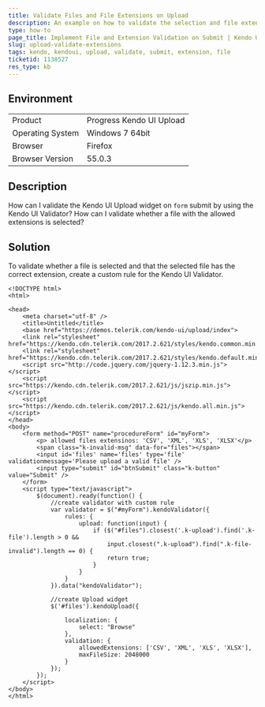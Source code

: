 ```yaml
---
title: Validate Files and File Extensions on Upload
description: An example on how to validate the selection and file extension in the Kendo UI Upload.
type: how-to
page_title: Implement File and Extension Validation on Submit | Kendo UI Upload for jQuery
slug: upload-validate-extensions
tags: kendo, kendoui, upload, validate, submit, extension, file
ticketid: 1138527
res_type: kb
---
```


## Environment

<table>
 <tr>
  <td>Product</td>
  <td>Progress Kendo UI Upload</td>
 </tr>
 <tr>
  <td>Operating System</td>
  <td>Windows 7 64bit</td>
 </tr>
 <tr>
  <td>Browser</td>
  <td>Firefox</td>
 </tr>
 <tr>
  <td>Browser Version</td>
  <td>55.0.3</td>
 </tr>
</table>


## Description

How can I validate the Kendo UI Upload widget on `form` submit by using the Kendo UI Validator? How can I validate whether a file with the allowed extensions is selected?

## Solution

To validate whether a file is selected and that the selected file has the correct extension, create a custom rule for the Kendo UI Validator.

```dojo
<!DOCTYPE html>
<html>

<head>
    <meta charset="utf-8" />
    <title>Untitled</title>
    <base href="https://demos.telerik.com/kendo-ui/upload/index">
    <link rel="stylesheet" href="https://kendo.cdn.telerik.com/2017.2.621/styles/kendo.common.min.css">
    <link rel="stylesheet" href="https://kendo.cdn.telerik.com/2017.2.621/styles/kendo.default.min.css">
    <script src="http://code.jquery.com/jquery-1.12.3.min.js"></script>
    <script src="https://kendo.cdn.telerik.com/2017.2.621/js/jszip.min.js"></script>
    <script src="https://kendo.cdn.telerik.com/2017.2.621/js/kendo.all.min.js"></script>
</head>
<body>
    <form method="POST" name="procedureForm" id="myForm">
        <p> allowed files extensinos: 'CSV', 'XML', 'XLS', 'XLSX'</p>
        <span class="k-invalid-msg" data-for="files"></span>
        <input id='files' name='files' type='file' validationmessage='Please upload a valid file' />
        <input type="submit" id="btnSubmit" class="k-button" value="Submit" />
    </form>
    <script type="text/javascript">
        $(document).ready(function() {
            //create validator with custom rule
            var validator = $("#myForm").kendoValidator({
                rules: {
                    upload: function(input) {
                        if ($("#files").closest('.k-upload').find('.k-file').length > 0 &&
                            input.closest(".k-upload").find(".k-file-invalid").length == 0) {
                            return true;
                        }
                    }
                }
            }).data("kendoValidator");

            //create Upload widget
            $('#files').kendoUpload({

                localization: {
                    select: "Browse"
                },
                validation: {
                    allowedExtensions: ['CSV', 'XML', 'XLS', 'XLSX'],
                    maxFileSize: 2048000
                }
            });
        });
    </script>  
</body>
</html>
```
